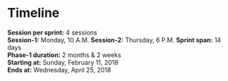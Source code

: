 # Timeline  

**Session per sprint:** 4 sessions  
**Session-1:** Monday, 10 A.M.
**Session-2:** Thursday, 6 P.M.
**Sprint span:** 14 days  
**Phase-1 duration:** 2 months & 2 weeks  
**Starting at:** Sunday, February 11, 2018  
**Ends at:** Wednesday, April 25, 2018  
